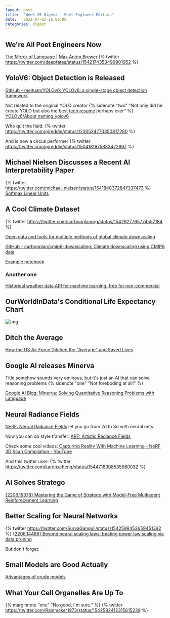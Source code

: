 ```yaml
---
layout: post
title:  "Week 26 Digest - Poet Engineer Edition"
date:   2022-07-03 16:00:00
categories: digest
---
```

<!--more-->

## We're All Poet Engineers Now
[The Mirror of Language | Max Anton Brewer](https://return.life/2022/06/29/the-mirror-of-language/)
{% twitter https://twitter.com/deepfates/status/1542174353499901952 %}

## YoloV6: Object Detection is Released

[GitHub - meituan/YOLOv6: YOLOv6: a single-stage object detection framework](https://github.com/meituan/YOLOv6)

Not related to the original YOLO creator
{% sidenote "two" "Not only did he create YOLO but also the best [tech resume](https://pjreddie.com/static/Redmon%20Resume.pdf) perhaps ever" %}
[YOLOv6/About naming_yolov6](https://github.com/meituan/YOLOv6/blob/main/docs/About_naming_yolov6.md)

Who quit the field:
{% twitter https://twitter.com/pjreddie/status/1230524770350817280 %}

And is now a circus performer
{% twitter https://twitter.com/pjreddie/status/1504181975883472897 %}

## Michael Nielsen Discusses a Recent AI Interpretability Paper
{% twitter https://twitter.com/michael_nielsen/status/1541848372847337473 %}
[Softmax Linear Units](https://transformer-circuits.pub/2022/solu/index.html)

## A Cool Climate Dataset

{% twitter https://twitter.com/carbonplanorg/status/1542927765774557184 %}

[Open data and tools for multiple methods of global climate downscaling](https://carbonplan.org/research/cmip6-downscaling-explainer)

[GitHub - carbonplan/cmip6-downscaling: Climate downscaling using CMIP6 data](https://github.com/carbonplan/cmip6-downscaling)

[Example notebook](https://github.com/carbonplan/cmip6-downscaling/blob/main/notebooks/accessing_data_example.ipynb)

### Another one
[Historical weather data API for machine learning, free for non-commercial](https://news.ycombinator.com/item?id=31986503)

## OurWorldInData's Conditional Life Expectancy Chart

![img](https://ourworldindata.org/uploads/2013/05/Life-expectancy-by-age-in-the-UK-1700-to-2013.png)

## Ditch the Average
[How the US Air Force Ditched the "Average" and Saved Lives](https://mannhowie.com/average-pitfall)

## Google AI releases Minerva

Title somehow sounds very ominous, but it's just an AI that can solve reasoning problems {% sidenote "one" "Not foreboding at all!" %}

[Google AI Blog: Minerva: Solving Quantitative Reasoning Problems with Language](https://ai.googleblog.com/2022/06/minerva-solving-quantitative-reasoning.html)

## Neural Radiance Fields

[NeRF: Neural Radiance Fields](https://www.matthewtancik.com/nerf) let you go from 2d to 3d with neural nets.

Now you can do style transfer: [ARF: Artistic Radiance Fields](https://www.cs.cornell.edu/projects/arf/)

Check some cool videos:
[Capturing Reality With Machine Learning - NeRF 3D Scan Compilation - YouTube](https://www.youtube.com/watch?v=vppnmLCrjVU)

And this twitter user:
{% twitter https://twitter.com/karenxcheng/status/1544718308535980032 %}

## AI Solves Stratego
[{2206.15378} Mastering the Game of Stratego with Model-Free Multiagent Reinforecement Learning](https://arxiv.org/abs/2206.15378)

## Better Scaling for Neural Networks
{% twitter https://twitter.com/SuryaGanguli/status/1542599453659451392 %}
[{2206.14486} Beyond neural scaling laws: beating power law scaling via data pruning](https://arxiv.org/abs/2206.14486)

But don't forget:

## Small Models are Good Actually
[Advantages of crude models](https://www.johndcook.com/blog/2011/05/25/crude-models/)

## What Your Cell Organelles Are Up To

{% marginnote "one" "No good, I'm sure." %}
{% twitter https://twitter.com/Rainmaker1973/status/1542582412315615239 %}
